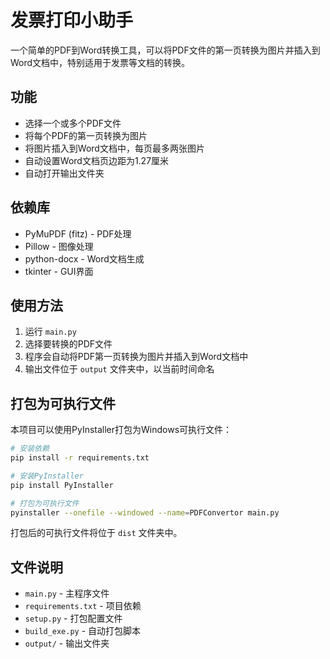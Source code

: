 # 发票打印小助手

一个简单的PDF到Word转换工具，可以将PDF文件的第一页转换为图片并插入到Word文档中，特别适用于发票等文档的转换。

## 功能

- 选择一个或多个PDF文件
- 将每个PDF的第一页转换为图片
- 将图片插入到Word文档中，每页最多两张图片
- 自动设置Word文档页边距为1.27厘米
- 自动打开输出文件夹

## 依赖库

- PyMuPDF (fitz) - PDF处理
- Pillow - 图像处理
- python-docx - Word文档生成
- tkinter - GUI界面

## 使用方法

1. 运行 `main.py`
2. 选择要转换的PDF文件
3. 程序会自动将PDF第一页转换为图片并插入到Word文档中
4. 输出文件位于 `output` 文件夹中，以当前时间命名

## 打包为可执行文件

本项目可以使用PyInstaller打包为Windows可执行文件：

```bash
# 安装依赖
pip install -r requirements.txt

# 安装PyInstaller
pip install PyInstaller

# 打包为可执行文件
pyinstaller --onefile --windowed --name=PDFConvertor main.py
```

打包后的可执行文件将位于 `dist` 文件夹中。

## 文件说明

- `main.py` - 主程序文件
- `requirements.txt` - 项目依赖
- `setup.py` - 打包配置文件
- `build_exe.py` - 自动打包脚本
- `output/` - 输出文件夹